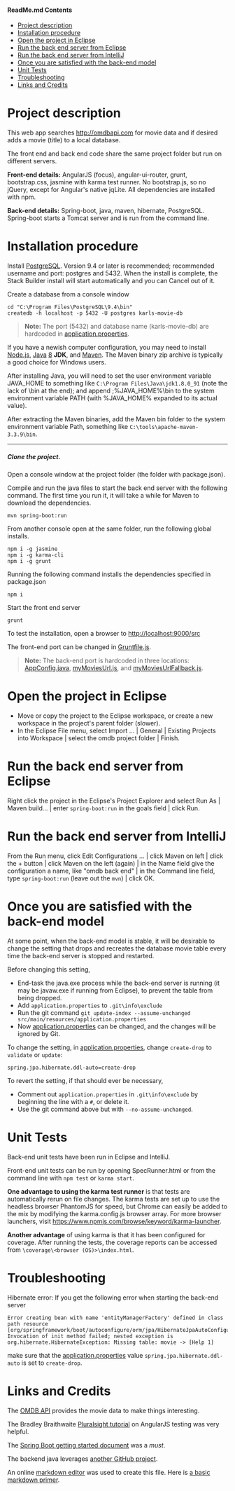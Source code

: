 #### ReadMe.md Contents

- [Project description](#project-description)
- [Installation procedure](#installation-procedure)
- [Open the project in Eclipse](#open-the-project-in-eclipse)
- [Run the back end server from Eclipse](#run-the-back-end-server-from-eclipse)
- [Run the back end server from IntelliJ](#run-the-back-end-server-from-intellij)
- [Once you are satisfied with the back-end model](#once-you-are-satisfied-with-the-back-end-model)
- [Unit Tests](#unit-tests)
- [Troubleshooting](#troubleshooting)
- [Links and Credits](#links-and-credits)

# Project description

This web app searches http://omdbapi.com for movie data and if desired adds a movie (title) to a local database.

The front end and back end code share the same project folder but run on different servers. 

**Front-end details:** AngularJS (focus), angular-ui-router, grunt, bootstrap.css, jasmine with karma test runner. No bootstrap.js, so no jQuery, except for Angular's native jqLite. All dependencies are installed with npm.

**Back-end details:** Spring-boot, java, maven, hibernate, PostgreSQL. Spring-boot starts a Tomcat server and is run from the command line. 

# Installation procedure

Install [PostgreSQL](https://www.postgresql.org/download/). Version 9.4 or later is recommended; recommended username and port: postgres and 5432. When the install is complete, the Stack Builder install will start automatically and you can Cancel out of it.

Create a database from a console window

	cd "C:\Program Files\PostgreSQL\9.4\bin"
	createdb -h localhost -p 5432 -U postgres karls-movie-db

> **Note:** The port (5432) and database name (karls-movie-db) 
> are hardcoded in [application.properties].

If you have a newish computer configuration, you may need to install [Node.js], [Java][] [8](http://www.oracle.com/technetwork/java/javase/downloads/index.html) **JDK**, and [Maven]. The Maven binary zip archive is typically a good choice for Windows users. 

After installing Java, you will need to set the user environment variable JAVA_HOME to something like `C:\Program Files\Java\jdk1.8.0_91` (note the lack of \bin at the end); and append ;%JAVA_HOME%\bin to the system environment variable PATH (with %JAVA_HOME% expanded to its actual value).

After extracting the Maven binaries, add the Maven bin folder to the system environment variable Path, something like `C:\tools\apache-maven-3.3.9\bin`.

----

##### Clone the project.

Open a console window at the project folder (the folder with package.json).

Compile and run the java files to start the back end server with the following command. The first time you run it, it will take a while for Maven to download the dependencies.

	mvn spring-boot:run

From another console open at the same folder, run the following global installs.

	npm i -g jasmine
	npm i -g karma-cli
	npm i -g grunt

Running the following command installs the dependencies specified in package.json

	npm i

Start the front end server 

	grunt

To test the installation, open a browser to [http://localhost:9000/src](http://localhost:9000/src)

The front-end port can be changed in [Gruntfile.js](Gruntfile.js).

> **Note:** The back-end port is hardcoded in three locations: 
> [AppConfig.java], 
> [myMoviesUrl.js], and 
> [myMoviesUrlFallback.js].

# Open the project in Eclipse 

- Move or copy the project to the Eclipse workspace, or create a new workspace in the project's parent folder (slower).
- In the Eclipse File menu, select Import ... | General | Existing Projects into Workspace | select the omdb project folder | Finish.

# Run the back end server from Eclipse

Right click the project in the Eclipse's Project Explorer and select Run As | Maven build... | enter `spring-boot:run` in the goals field | click Run.

# Run the back end server from IntelliJ

From the Run menu, click Edit Configurations ... | click Maven on left | click the + button | click Maven on the left (again) | in the Name field give the configuration a name, like "omdb back end" | in the Command line field, type `spring-boot:run` (leave out the `mvn`) | click OK.

# Once you are satisfied with the back-end model

At some point, when the back-end model is stable, it will be desirable to change the setting that drops and recreates the database movie table every time the back-end server is stopped and restarted. 

Before changing this setting,

- End-task the java.exe process while the back-end server is running (it may be javaw.exe if running from Eclipse), to prevent the table from being dropped.
- Add `application.properties` to `.git\info\exclude`
- Run the git command `git update-index --assume-unchanged src/main/resources/application.properties`
- Now [application.properties] can be changed, and the changes will be ignored by Git.

To change the setting, in [application.properties], change `create-drop` to `validate` or `update`:
```
spring.jpa.hibernate.ddl-auto=create-drop
```

To revert the setting, if that should ever be necessary,

- Comment out `application.properties` in `.git\info\exclude` by beginning the line with a `#`, or delete it.
- Use the git command above but with `--no-assume-unchanged`.

# Unit Tests

Back-end unit tests have been run in Eclipse and IntelliJ.

Front-end unit tests can be run by opening SpecRunner.html or from the command line with `npm test` or `karma start`.

**One advantage to using the karma test runner** is that tests are automatically rerun on file changes. The karma tests are set up to use the headless browser PhantomJS for speed, but Chrome can easily be added to the mix by modifying the karma.config.js browser array. For more browser launchers, visit https://www.npmjs.com/browse/keyword/karma-launcher.

**Another advantage** of using karma is that it has been configured for coverage. After running the tests, the coverage reports can be accessed from `\coverage\<browser (OS)>\index.html`.

# Troubleshooting

Hibernate error: If you get the following error when starting the back-end server

```
Error creating bean with name 'entityManagerFactory' defined in class path resource [org/springframework/boot/autoconfigure/orm/jpa/HibernateJpaAutoConfiguration.class]: Invocation of init method failed; nested exception is org.hibernate.HibernateException: Missing table: movie -> [Help 1]
```

make sure that the [application.properties] value `spring.jpa.hibernate.ddl-auto` is set to `create-drop`.

# Links and Credits

The [OMDB API] provides the movie data to make things interesting.

The Bradley Braithwaite [Pluralsight tutorial] on AngularJS testing was very helpful.

The [Spring Boot getting started document] was a *must*.

The backend java leverages [another GitHub project].

An online [markdown editor] was used to create this file. Here is [a basic markdown primer].

[//]: # (any or all of the following references could have be placed anywhere in this file; note that surrounding the url with angle brackets is optional)

[Node.js]: https://nodejs.org/en/download/current/
[Java]: http://www.java.com
[Maven]: http://maven.apache.org/
[pom.xml]: pom.xml
[application.properties]: src/main/resources/application.properties
[AppConfig.java]: src/main/java/config/AppConfig.java
[myMoviesUrl.js]: src/js/values/myMoviesUrl.js
[myMoviesUrlFallback.js]: src/js/values/myMoviesUrlFallback01.js
[markdown editor]: <http://dillinger.io> "dillinger.io is an online markdown editor that can save to and import from your Dropbox or OneDrive"
[pluralsight tutorial]: <https://app.pluralsight.com/library/courses/angularjs-ngmock-unit-testing>
[omdb api]: <http://omdbapi.com>
[spring boot getting started document]: <http://docs.spring.io/spring-boot/docs/current-SNAPSHOT/reference/htmlsingle/#getting-started-installing-spring-boot>
[another GitHub project]: <https://github.com/AlgiersJUG/spring-boot-postgres-sample>
[same-file link]: http://stackoverflow.com/questions/6695439/how-do-you-create-link-to-a-named-anchor-in-multimarkdown
[a basic markdown primer]: http://docs.gitlab.com/ee/markdown/markdown.html

<br /><br /><br /><br /><br /><br /><br /><br /><br /><br /><br /><br />
